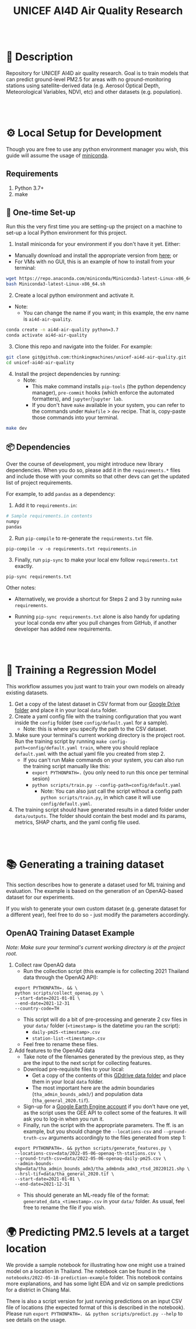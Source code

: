 <div align="center">

# UNICEF AI4D Air Quality Research

</div>

<br/>
<br/>


# 📜 Description

Repository for UNICEF AI4D air quality research. Goal is to train models that can predict ground-level PM2.5 for areas with no ground-monitoring stations using satellite-derived data (e.g. Aerosol Optical Depth, Meteorological Variables, NDVI, etc) and other datasets (e.g. population).


<br/>
<br/>


# ⚙️ Local Setup for Development

Though you are free to use any python environment manager you wish, this guide will assume the usage of [miniconda](https://docs.conda.io/en/latest/miniconda.html#:~:text=Miniconda%20is%20a%20free%20minimal,zlib%20and%20a%20few%20others.).


## Requirements

1. Python 3.7+
2. make


## 🐍 One-time Set-up
Run this the very first time you are setting-up the project on a machine to set-up a local Python environment for this project.

1. Install miniconda for your environment if you don't have it yet. Either:
* Manually download and install the appropriate version from [here](https://docs.conda.io/en/latest/miniconda.html); or
* For VMs with no GUI, this is an example of how to install from your terminal:
```bash
wget https://repo.anaconda.com/miniconda/Miniconda3-latest-Linux-x86_64.sh
bash Miniconda3-latest-Linux-x86_64.sh
```


2. Create a local python environment and activate it.
* Note:
    * You can change the name if you want; in this example, the env name is `ai4d-air-quality`.
```bash
conda create -n ai4d-air-quality python=3.7
conda activate ai4d-air-quality
```

3. Clone this repo and navigate into the folder. For example:
```bash
git clone git@github.com:thinkingmachines/unicef-ai4d-air-quality.git
cd unicef-ai4d-air-quality
```

4. Install the project dependencies by running:
    * Note:
        * This make command installs `pip-tools` (the python dependency manager),  `pre-commit` hooks (which enforce the automated formatters), and `jupyter`/`jupyter lab`.
        * If you don't have `make` available in your system, you can refer to the commands under `Makefile` > `dev` recipe. That is, copy-paste those commands into your terminal.
```bash
make dev
```


## 📦 Dependencies

Over the course of development, you might introduce new library dependencies. When you do so, please add it in the `requirements.*` files and include those with your commits so that other devs can get the updated list of project requirements.

For example, to add `pandas` as a dependency:

1. Add it to `requirements.in`:
```bash
# Sample requirements.in contents
numpy
pandas
```

2. Run `pip-compile` to re-generate the `requirements.txt` file.
```
pip-compile -v -o requirements.txt requirements.in
```

3. Finally, run `pip-sync` to make your local env follow `requirements.txt` exactly.
```
pip-sync requirements.txt
```

Other notes:
* Alternatively, we provide a shortcut for Steps 2 and 3 by running `make requirements`.

* Running `pip-sync requirements.txt` alone is also handy for updating your local conda env after you pull changes from GitHub, if another developer has added new requirements.


<br/>
<br/>

# 🧠 Training a Regression Model
This workflow assumes you just want to train your own models on already existing datasets.

1. Get a copy of the latest dataset in CSV format from our [Google Drive folder](https://drive.google.com/drive/folders/1c4f1TJzW7uI9IgqXZY_08pJb1YvpevG1) and place it in your local `data` folder.
2. Create a yaml config file with the training configuration that you want inside the `config` folder (see `config/default.yaml` for a sample).
    * Note: this is where you specify the path to the CSV dataset.
3. Make sure your terminal's current working directory is the project root. Run the training script by running `make config-path=config/default.yaml train`, where you should replace `default.yaml` with the actual yaml file you created from step 2.
    * If you can't run Make commands on your system, you can also run the training script manually like this:
        * `export PYTHONPATH=.` (you only need to run this once per terminal sesion)
        * `python scripts/train.py --config-path=config/default.yaml`
            * Note: You can also just call the script without a config path `python scripts/train.py`, in which case it will use `config/default.yaml`.
4. The training script should have generated results in a dated folder under `data/outputs`. The folder should contain the best model and its params, metrics, SHAP charts, and the yaml config file used.

<br/>
<br/>

# 📚 Generating a training dataset
This section describes how to generate a dataset used for ML  training and evaluation. The example is based on the generation of an OpenAQ-based dataset for our experiments.

If you wish to generate your own custom dataset (e.g. generate dataset for a different year), feel free to do so - just modify the parameters accordingly.


## OpenAQ Training Dataset Example

*Note: Make sure your terminal's current working directory is at the project root.*

1. Collect raw OpenAQ data
    * Run the collection script (this example is for collecting 2021 Thailand data through the OpenAQ API):
    ```
    export PYTHONPATH=. && \
    python scripts/collect_openaq.py \
	--start-date=2021-01-01 \
	--end-date=2021-12-31
	--country-code=TH
    ```
    * This script will do a bit of pre-processing and generate 2 csv files in your `data/` folder (`<timestamp>` is the datetime you ran the script):
        * `daily-pm25-<timestamp>.csv`
        * `station-list-<timestamp>.csv`
    * Feel free to rename these files.
2. Add features to the OpenAQ data
    * Take note of the filenames generated by the previous step, as they are the input to the next script for collecting features.
    * Download pre-requisite files to your local:
        * Get a copy of the contents of this [GDdrive data folder](https://drive.google.com/drive/u/0/folders/1Ni-OWGovH-4gV2VhJeao0jABMW_Wp2k_) and place them in your local `data` folder.
        * The most important here are the admin boundaries (`tha_admin_bounds_adm3/`) and population data (`tha_general_2020.tif`).
    * Sign-up for a [Google Earth Engine account](https://signup.earthengine.google.com/) if you don't have one yet, as the script uses the GEE API to collect some of the features. It will ask you to log-in when you run it.
    * Finally, run the script with the appropriate parameters. The ff. is an example, but you should change the `--locations-csv` and `--ground-truth-csv` arguments accordingly to the files generated from step 1:
    ```
    export PYTHONPATH=. && python scripts/generate_features.py \
	--locations-csv=data/2022-05-06-openaq-th-stations.csv \
	--ground-truth-csv=data/2022-05-06-openaq-daily-pm25.csv \
	--admin-bounds-shp=data/tha_admin_bounds_adm3/tha_admbnda_adm3_rtsd_20220121.shp \
	--hrsl-tif=data/tha_general_2020.tif \
	--start-date=2021-01-01 \
	--end-date=2021-12-31
    ```
    * This should generate an ML-ready file of the format: `generated_data_<timestamp>.csv` in your `data/` folder. As usual, feel free to rename the file if you wish.

# 🌍 Predicting PM2.5 levels at a target location
We provide a sample notebook for illustrating how one might use a trained model on a location in Thailand. The notebook can be found in the `notebooks/2022-05-18-prediction-example` folder. This notebook contains more explanations, and has some light EDA and viz on sample predictions for a district in Chiang Mai.

There is also a script version for just running predictions on an input CSV file of locations (the expected format of this is described in the notebook). Please run `export PYTHONPATH=. && python scripts/predict.py --help` to see details on the usage.
